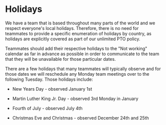 # Holidays

We have a team that is based throughout many parts of the world and we respect everyone's local holidays. Therefore, there is no need for teammates to provide a specific enumeration of holidays by country, as holidays are explicitly covered as part of our unlimited PTO policy. 

Teammates should add their respective holidays to the "Not working" calendar as far in advance as possible in order to communicate to the team that they will be unavailable for those particular dates. 

There are a few holidays that many teammates will typically observe and for those dates we will reschedule any Monday team meetings over to the following Tuesday. Those holidays include:

* New Years Day - observed January 1st

* Martin Luther King Jr. Day - observed 3rd Monday in January

* Fourth of July - observed July 4th

* Christmas Eve and Christmas - observed December 24th and 25th
